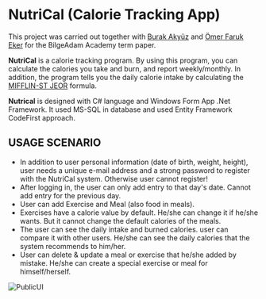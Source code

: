 # NutriCal (Calorie Tracking App)


This project was carried out together with [Burak Akyüz](https://github.com/burakyuz1) and [Ömer Faruk Eker](https://github.com/omerfe) for the BilgeAdam Academy term paper.

**NutriCal** is a calorie tracking program. By using this program, you can calculate the calories you take and burn, and report weekly/monthly. In addition, the program tells you the daily calorie intake by calculating the [MIFFLIN-ST JEOR](https://academic.oup.com/ajcn/article-abstract/51/2/241/4695104?redirectedFrom=fulltext) formula.

**Nutrical** is designed with C# language and Windows Form App .Net Framework. It used MS-SQL in database and used Entity Framework CodeFirst approach.

## USAGE SCENARIO

- In addition to user personal information (date of birth, weight, height), user needs a unique e-mail address and a strong password to register with the NutriCal system. Otherwise user cannot register!
- After logging in, the user can only add entry to that day's date. Cannot add entry for the previous day.
- User can add Exercise and Meal (also food in meals). 
- Exercises have a calorie value by default. He/she can change it if he/she wants. But it cannot change the default calories of the meals.
- The user can see the daily intake and burned calories. user can compare it with other users. He/she can see the daily calories that the system recommends to him/her.
- User can delete & update a meal or exercise that he/she added by mistake. He/she can create a special exercise or meal for himself/herself.

![PublicUI](https://github.com/burakyuz1/NutriCal/blob/master/NutriCal/Resources/nutrigif.gif?raw=true)


